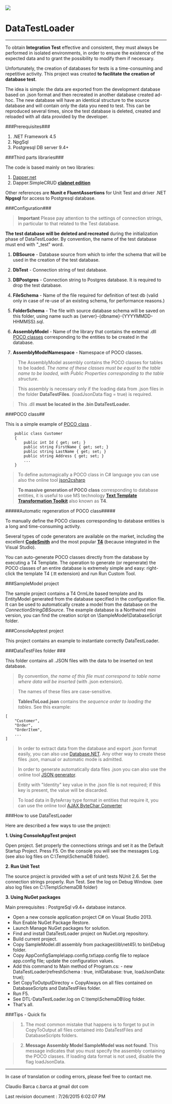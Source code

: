 ![](http://icons.iconarchive.com/icons/gakuseisean/ivista-2/64/Misc-New-Database-icon.png)

# DataTestLoader #

----------


To obtain **Integration Test** effective and consistent, they must always be performed in isolated environments, in order to ensure the existence of the expected data and to grant the possibility to modify them if necessary.

Unfortunately, the creation of databases for tests is a time-consuming and repetitive activity. This project was created **to facilitate the creation of database test**.

The idea is simple: the data are exported from the development database based on .json format and then recreated in another database created ad-hoc.
The new database will have an identical structure to the source database and will contain only the data you need to test. This can be reproduced several times, since the test database is deleted, created and reloaded with all data provided by the developer. 

###Prerequisites###
1. .NET Framework 4.5
2. NpgSql
3. Postgresql DB server 9.4+

###Third parts libraries###

The code is based mainly on two libraries:

1. [Dapper.net](https://github.com/StackExchange/dapper-dot-net) 
2. Dapper.SimpleCRUD **[clabnet edition](https://github.com/clabnet/Dapper.SimpleCRUD)**
 
Other references are **Nunit e FluentAssertions** for Unit Test and driver .NET **Npgsql** for access to Postgresql database.  


###Configuration###

> **Important** Please pay attention to the settings of connection strings, in particular to that related to the Test database. 
> 
**The test database will be deleted and recreated** during the initialization phase of DataTestLoader. By convention, the name of the test database must end with "_test" word.

1.  **DBSource** - Database source from which to infer the schema that will be used in the creation of the test database.

2.  **DbTest** - Connection string of test database.

3.  **DBPostgres** - Connection string to Postgres database. It is required to drop the test database.
 
4.  **FileSchema** - Name of the file required for definition of test db (valid only in case of re-use of an existing schema, for performance reasons.)

5.  **FolderSchema** - The file with source database schema will be saved on this folder, using name such as {server}-{dbname}-{YYYYMMDD-HHMMSS}.sql. 

6.  **AssemblyModel** - Name of the library that contains the external .dll [POCO classes](https://en.wikipedia.org/wiki/Plain_Old_CLR_Object) corresponding to the entities to be created in the database.
 
7. **AssemblyModelNamespace** - Namespace of POCO classes.

> The AssemblyModel assembly contains the POCO classes for tables to be loaded. *The name of these classes must be equal to the table name to be loaded, with Public Properties corresponding to the table structure*.

> This assembly is necessary only if the loading data from .json files in the folder  **DataTestFiles**. (loadJsonData flag = true) is required.

> This .dll **must be located in the .bin DataTestLoader.**


###POCO class##

This is a simple example of [POCO class](https://en.wikipedia.org/wiki/Plain_Old_CLR_Object) .

        public class Customer
		{
			public int Id { get; set; }
			public string FirstName { get; set; }
			public string LastName { get; set; }
			public string Address { get; set; }
			...
		}


>To define automagically a POCO class in C# language you can use also the online tool [json2csharp](http://json2csharp.com/)

>**To massive generation of POCO class** corresponding to database entities, it is useful to use MS technology [**Text Template Transformation Toolkit**](https://en.wikipedia.org/wiki/Text_Template_Transformation_Toolkit) also known as **T4**.

 
#####Automatic regeneration of POCO class#####

To manually define the POCO classes corresponding to database entities is a long and time-consuming activity.

Several types of code generators are available on the market, including the excellent [**CodeSmith**](http://www.codesmithtools.com/product/generator) and the most popular [**T4**](https://en.wikipedia.org/wiki/Text_Template_Transformation_Toolkit) (because integrated in the Visual Studio).

You can auto-generate POCO classes directly from the database by executing a T4 Template. The operation to generate (or regenerate) the POCO classes of an entire database is extremely simple and easy: right-click the template T4 (.tt extension) and run Run Custom Tool.


###SampleModel project
 
The sample project contains a T4 OrmLite based template and its EntityModel generated from the database specified in the configuration file. It can be used to automatically create a model from the database on the *ConnectionStringDBSource*.
The example database is a Northwind mini version, you can find the creation script on \SampleModel\DatabaseScript folder.

###ConsoleApptest project
 
This project contains an example to instantiate correctly DataTestLoader.

###DataTestFiles folder ###

This folder contains all .JSON files with the data to be inserted on test database.

> By convention, *the name of this file must correspond to table name where data will be inserted* (with .json extension). 

> The names of these files are case-sensitive.

> **TablesToLoad.json** contains the *sequence order to loading the tables*. See this example:

    [
    	"Customer",
		"Order",
		"OrderItem",
		...
	]


> In order to extract data from the database and export .json format easily, you can also use [Database.NET](http://fishcodelib.com/database.htm). Any other way to create these files .json, manual or automatic mode is admitted.
 
> In order to generate automatically data files .json you can also use the online tool [JSON generator](http://www.json-generator.com/).

> Entity with "Identity" key value in the .json file is not required; if this key is present, the value will be discarded.

> To load data in ByteArray type format in entities that require it, you can use the online tool [AJAX ByteChar Converter](http://tools.thebuzzmedia.com/bytechar)


###How to use DataTestLoader

Here are described a few ways to use the project:

**1. Using ConsoleAppTest project**

Open project. Set properly the connections strings and set it as the Default Startup Project. Press F5. On the console you will see the messages Log. 
(see also log files on C:\Temp\SchemaDB folder).

**2. Run Unit Test**

The source project is provided with a set of unit tests NUnit 2.6. Set the connection strings properly. Run Test. See the log on Debug Window.
(see also log files on C:\Temp\SchemaDB folder)

**3. Using NuGet packages**

Main prerequisites : PostgreSql v9.4+ database instance.

- Open a new console application project C# on Visual Studio 2013. 
- Run Enable NuGet Package Restore.
- Launch Manage NuGet packages for solution. 
- Find and install DataTestLoader project on NuGet.org repository. 
- Build current project. 
- Copy SampleModel.dll assembly from packages\lib\net45\ to bin\Debug folder.
- Copy AppConfigSample\app.config.txt\app.config file to replace app.config file; update the configuration values.
- Add this command to Main method of Program.cs: - new DataTestLoader(refreshSchema : true, initDatabase: true, loadJsonData: true);
- Set CopyToOutputDirectoy = CopyAlways on all files contained on DatabaseScripts and DataTestFiles folder. 
- Run F5.  
- See DTL-DataTestLoader.log on C:\temp\SchemaDB\log folder. 
- That's all.


###Tips - Quick fix

> 1. The most common mistake that happens is to forget to put in CopyToOutput all files contained into DataTestFiles and DatabaseScripts folders.

> 2. **Message Assembly Model SampleModel was not found**. This message indicates that you must specify the assembly containing the POCO classes. If loading data format is not used, disable the flag loadJsonData.


------
In case of translation or coding errors, please feel free to contact me.

Claudio Barca 
c.barca at gmail dot com

Last revision document : 7/26/2015 6:02:07 PM   
